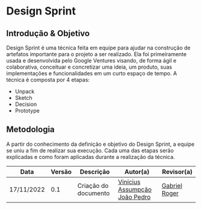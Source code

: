 
# Design Sprint

## Introdução & Objetivo

Design Sprint é uma técnica feita em equipe para ajudar na construção de artefatos importante para o projeto a ser realizado. Ela foi primeiramente usada e desenvolvida pelo Google Ventures visando, de forma ágil e colaborativa, conceituar e concretizar uma ideia, um produto, suas implementações e funcionalidades em um curto espaço de tempo. A técnica é composta por 4 etapas:

- Unpack
- Sketch
- Decision
- Prototype

## Metodologia

A partir do conhecimento da definição e objetivo do Design Sprint, a equipe se uniu a fim de realizar sua execução. Cada uma das etapas serão explicadas e como foram aplicadas durante a realização da técnica.
























|    Data    | Versão |      Descrição       |                   Autor(a)                    |                   Revisor(a)                    |
| ---------- | ------ | -------------------- | --------------------------------------------- | ----------------------------------------------- |
| 17/11/2022 |  0.1   | Criação do documento | [Vinícius Assumpção](https://github.com/viniman27) [João Pedro]()| [Gabriel Roger](https://github.com/)   |